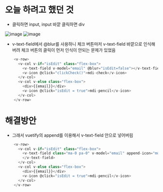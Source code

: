# 오늘 하려고 했던 것
- 클릭하면 input, input 바깥 클릭하면 div

![image](https://user-images.githubusercontent.com/61729276/146191430-fed0af37-4396-4f0b-a065-b5c8d9b77a57.png)
![image](https://user-images.githubusercontent.com/61729276/146191451-20aa7e3e-0c46-41c4-b76a-939bac9960f5.png)

- v-text-field에서 @blur를 사용하니 체크 버튼마저 v-text-field 바깥으로 인식해버려 체크 버튼의 클릭이 먼저 인식이 안되는 문제가 있었음 
```javascript
    <v-row>
      <v-col v-if="isEdit" class="flex-box">
        <v-text-field v-model="email" @blur="isEdit=false"></v-text-field>
        <v-icon @click="clickCheck()">mdi-check</v-icon>
      </v-col>
      <v-col v-else class="flex-box">
        <div>{{email}}</div>
        <v-icon @click="isEdit = true">mdi-pencil</v-icon>
      </v-col>
    </v-row>
```

# 해결방안
- 그래서 vuetify의 append를 이용해서 v-text-field 안으로 넣어버림
```javascript
    <v-row>
      <v-col v-if="isEdit" class="flex-box">
        <v-text-field class="ma-0 pa-0" v-model="email" append-icon="mdi-check" @blur="isEdit=false" @click:append="clickCheck()">
        </v-text-field>
      </v-col>
      <v-col v-else class="flex-box">
        <div>{{email}}</div>
        <v-icon @click="isEdit = true">mdi-pencil</v-icon>
      </v-col>
    </v-row>
```
